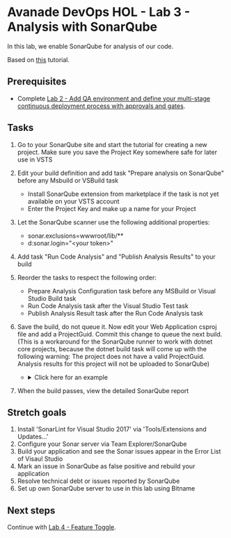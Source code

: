 # Avanade DevOps HOL - Lab 3 - Analysis with SonarQube

In this lab, we enable SonarQube for analysis of our code.

Based on [this](https://docs.sonarqube.org/display/SCAN/Analyzing+with+SonarQube+Extension+for+VSTS-TFS) tutorial.

## Prerequisites

- Complete [Lab 2 - Add QA environment and define your multi-stage continuous deployment process with approvals and gates](lab-2-multi-stage-deployments.md).

## Tasks

1. Go to your SonarQube site and start the tutorial for creating a new project. Make sure you save the Project Key somewhere safe for later use in VSTS

1. Edit your build definition and add task "Prepare analysis on SonarQube" before any Msbuild or VSBuild task
   - Install SonarQube extension from marketplace if the task is not yet available on your VSTS account
   - Enter the Project Key and make up a name for your Project

1. Let the SonarQube scanner use the following additional properties:
   - sonar.exclusions=wwwroot/lib/**
   - d:sonar.login="\<your token\>"

1. Add task "Run Code Analysis" and "Publish Analysis Results" to your build

1. Reorder the tasks to respect the following order:
   - Prepare Analysis Configuration task before any MSBuild or Visual Studio Build task
   - Run Code Analysis task after the Visual Studio Test task
   - Publish Analysis Result task after the Run Code Analysis task

1. Save the build, do not queue it. Now edit your Web Application csproj file and add a ProjectGuid. Commit this change to queue the next build. (This is a workaround for the SonarQube runner to work with dotnet core projects, because the dotnet build task will come up with the following warning: The project does not have a valid ProjectGuid. Analysis results for this project will not be uploaded to SonarQube)
   - <details><summary>Click here for an example</summary>

        ```xml
        <PropertyGroup>
            <TargetFramework>netcoreapp2.0</TargetFramework>
            <ProjectGuid>c1182fc3-8c56-4d10-b550-965843e9e9b4</ProjectGuid>
        </PropertyGroup>
        ```
     </details>

1. When the build passes, view the detailed SonarQube report

## Stretch goals

1. Install 'SonarLint for Visual Studio 2017' via 'Tools/Extensions and Updates...'
2. Configure your Sonar server via Team Explorer/SonarQube
3. Build your application and see the Sonar issues appear in the Error List of Visaul Studio
4. Mark an issue in SonarQube as false positive and rebuild your application
5. Resolve technical debt or issues reported by SonarQube
6. Set up own SonarQube server to use in this lab using Bitname

## Next steps

Continue with [Lab 4 - Feature Toggle](lab-4-feature-toggle.md).